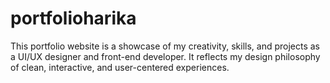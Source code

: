 # portfolioharika
This portfolio website is a showcase of my creativity, skills, and projects as a UI/UX designer and front-end developer. It reflects my design philosophy of clean, interactive, and user-centered experiences.
